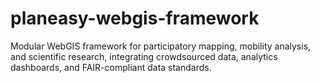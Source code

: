 # planeasy-webgis-framework
Modular WebGIS framework for participatory mapping, mobility analysis, and scientific research,  integrating crowdsourced data, analytics dashboards, and FAIR-compliant data standards.
